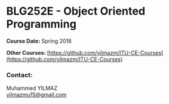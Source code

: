 # BLG252E - Object Oriented Programming

<b>Course Date:</b>
Spring 2018

<b>Other Courses:  </b>
[https://github.com/yilmazm/ITU-CE-Courses](https://github.com/yilmazm/ITU-CE-Courses)

### Contact:
Muhammed YILMAZ
<br>
yilmazmu15@gmail.com

